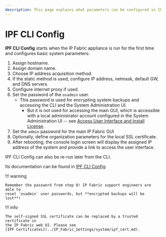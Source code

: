 ```yaml
---
description: This page explains what parameters can be configured in IPF CLI Config when the IP Fabric appliance is started for the first time.
---
```


# IPF CLI Config

**IPF CLI Config** starts when the IP Fabric appliance is run for the first time
and configures basic system parameters:

1. Assign hostname.
2. Assign domain name.
3. Choose IP address acquisition method.
4. If the static method is used, configure IP address, netmask, default GW, and
   DNS servers.
5. Configure internet proxy if used.
6. Set the password of the `osadmin` user.
   - This password is used for encrypting system backups and accessing the CLI
     and the System Administration UI.
     - But it is not used for accessing the main GUI, which is accessible with a
       local administrator account configured in the System Administration UI --
       see [Access User Interface and Install License](03-access_ui.md).
7. Set the `admin` password for the main IP Fabric GUI
8. Optionally, define organization parameters for the local SSL certificate.
9. After rebooting, the console login screen will display the assigned IP
   address of the system and provide a link to access the user interface.

IPF CLI Config can also be re-run later from the CLI.

Its documentation can be found in
[IPF CLI Config](../System_Administration/IPF_CLI_Config/index.md).

!!! warning

    Remember the password from step 8! IP Fabric support engineers are able to
    reset `osadmin` user passwords, but **encrypted backups will be lost**!

!!! info

    The self-signed SSL certificate can be replaced by a trusted certificate in
    the IP Fabric web UI. Please see
    [IPF Certificates](../IP_Fabric_Settings/system/ipf_cert.md).
